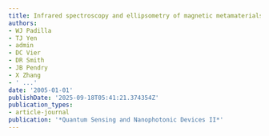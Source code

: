 ```yaml
---
title: Infrared spectroscopy and ellipsometry of magnetic metamaterials
authors:
- WJ Padilla
- TJ Yen
- admin
- DC Vier
- DR Smith
- JB Pendry
- X Zhang
- ' ...'
date: '2005-01-01'
publishDate: '2025-09-18T05:41:21.374354Z'
publication_types:
- article-journal
publication: '*Quantum Sensing and Nanophotonic Devices II*'
---
```

